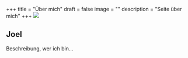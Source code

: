 +++
title = "Über mich"
draft = false
image = ""
description = "Seite über mich"
+++
![](/img/default-author.png)

## Joel 





Beschreibung, wer ich bin...